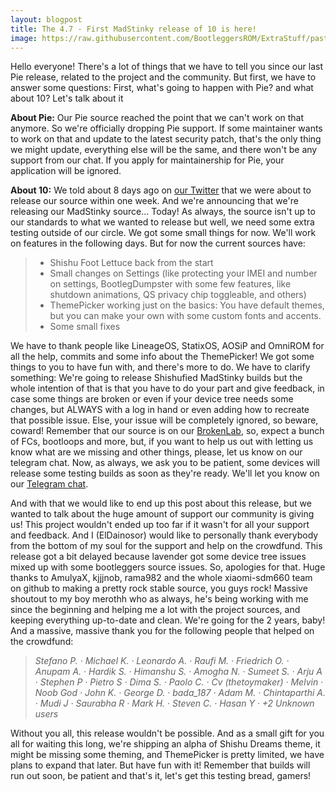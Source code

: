 ```yaml
---
layout: blogpost
title: The 4.7 - First MadStinky release of 10 is here!
image: https://raw.githubusercontent.com/BootleggersROM/ExtraStuff/pasta/blogstuff/bootleg_47_madstinky.png
---
```

Hello everyone! There's a lot of things that we have to tell you since our last Pie release, related to the project and the community. But first, we have to answer some questions: First, what's going to happen with Pie? and what about 10? Let's talk about it

**About Pie:** Our Pie source reached the point that we can't work on that anymore. So we're officially dropping Pie support. If some maintainer wants to work on that and update to the latest security patch, that's the only thing we might update, everything else will be the same, and there won't be any support from our chat. If you apply for maintainership for Pie, your application will be ignored.

**About 10:** We told about 8 days ago on [our Twitter](https://twitter.com/BootleggersROM/status/1188963561038667782) that we were about to release our source within one week. And we're announcing that we're releasing our MadStinky source... Today! As always, the source isn't up to our standards to what we wanted to release but well, we need some extra testing outside of our circle. We got some small things for now. We'll work on features in the following days. But for now the current sources have:

> * Shishu Foot Lettuce back from the start
> * Small changes on Settings (like protecting your IMEI and number on settings, BootlegDumpster with some few features, like shutdown animations, QS privacy chip toggleable, and others)
> * ThemePicker working just on the basics: You have default themes, but you can make your own with some custom fonts and accents.
> * Some small fixes

We have to thank people like LineageOS, StatixOS, AOSiP and OmniROM for all the help, commits and some info about the ThemePicker! We got some things to you to have fun with, and there's more to do. 
We have to clarify something: We're going to release Shishufied MadStinky builds but the whole intention of that is that you have to do your part and give feedback, in case some things are broken or even if your device tree needs some changes, but ALWAYS with a log in hand or even adding how to recreate that possible issue. Else, your issue will be completely ignored, so beware, coward! Remember that our source is on our [BrokenLab](github.com/bootleggers-brokenlab), so, expect a bunch of FCs, bootloops and more, but, if you want to help us out with letting us know what are we missing and other things, please, let us know on our telegram chat.
Now, as always, we ask you to be patient, some devices will release some testing builds as soon as they're ready. We'll let you know on our [Telegram chat](t.me/keepthebootleg).

And with that we would like to end up this post about this release, but we wanted to talk about the huge amount of support our community is giving us! This project wouldn't ended up too far if it wasn't for all your support and feedback.
And I (ElDainosor) would like to personally thank everybody from the bottom of my soul for the support and help on the crowdfund. This release got a bit delayed because lavender got some device tree issues mixed up with some bootleggers source issues. So, apologies for that. Huge thanks to AmulyaX, kjjjnob, rama982 and the whole xiaomi-sdm660 team on github to making a pretty rock stable source, you guys rock! Massive shoutout to my boy merothh who as always, he's being working with me since the beginning and helping me a lot with the project sources, and keeping everything up-to-date and clean. We're going for the 2 years, baby!
And a massive, massive thank you for the following people that helped on the crowdfund:

> _Stefano P. · Michael K. · Leonardo A._ · _Raufi M. · Friedrich O. · Anupam A. · Hardik S. · Himanshu S. · Amogha N. · Sumeet S. · Arju A · Stephen P · Pietro S · Dima S. · Paolo C. · Cv (thetoymaker) · Melvin · Noob God · John K. · George D. · bada_187 · Adam M. · Chintaparthi A. · Mudi J · Saurabha R · Mark H. · Steven C. · Hasan Y · +2 Unknown users_

Without you all, this release wouldn't be possible. And as a small gift for you all for waiting this long, we're shipping an alpha of Shishu Dreams theme, it might be missing some theming, and ThemePicker is pretty limited, we have plans to expand that later. But have fun with it!
Remember that builds will run out soon, be patient and that's it, let's get this testing bread, gamers! 
